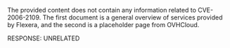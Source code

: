 The provided content does not contain any information related to CVE-2006-2109. The first document is a general overview of services provided by Flexera, and the second is a placeholder page from OVHCloud.

RESPONSE: UNRELATED